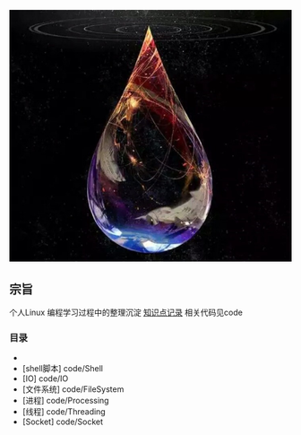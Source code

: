 
<p align="center">
   <img src="https://github.com/GS74390E2/C-/blob/master/WD.jpeg">
</p>

## 宗旨

个人Linux 编程学习过程中的整理沉淀
[知识点记录](http://naotu.baidu.com/home)
相关代码见code

### 目录

- 
- [shell脚本] code/Shell
- [IO] code/IO
- [文件系统] code/FileSystem
- [进程] code/Processing
- [线程] code/Threading
- [Socket] code/Socket
